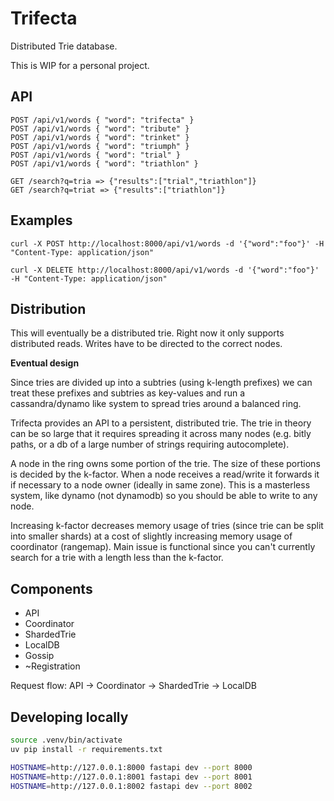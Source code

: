# Trifecta

Distributed Trie database.

This is WIP for a personal project.

## API

```
POST /api/v1/words { "word": "trifecta" }
POST /api/v1/words { "word": "tribute" }
POST /api/v1/words { "word": "trinket" }
POST /api/v1/words { "word": "triumph" }
POST /api/v1/words { "word": "trial" }
POST /api/v1/words { "word": "triathlon" }

GET /search?q=tria => {"results":["trial","triathlon"]}
GET /search?q=triat => {"results":["triathlon"]}
```

## Examples

```shell
curl -X POST http://localhost:8000/api/v1/words -d '{"word":"foo"}' -H "Content-Type: application/json"

curl -X DELETE http://localhost:8000/api/v1/words -d '{"word":"foo"}' -H "Content-Type: application/json"
```

## Distribution

This will eventually be a distributed trie. Right now it only supports distributed reads. Writes have to be directed to the correct nodes.

**Eventual design**

Since tries are divided up into a subtries (using k-length prefixes) we can treat these prefixes and subtries as key-values and run a cassandra/dynamo like system to spread tries around a balanced ring.

Trifecta provides an API to a persistent, distributed trie. The trie in theory can be so large that it requires spreading it across many nodes (e.g. bitly paths, or a db of a large number of strings requiring autocomplete).

A node in the ring owns some portion of the trie. The size of these portions is decided by the k-factor. When a node receives a read/write it forwards it if necessary to a node owner (ideally in same zone). This is a masterless system, like dynamo (not dynamodb) so you should be able to write to any node.

Increasing k-factor decreases memory usage of tries (since trie can be split into smaller shards) at a cost of slightly increasing memory usage of coordinator (rangemap). Main issue is functional since you can't currently search for a trie with a length less than the k-factor.

## Components

* API
* Coordinator
* ShardedTrie
* LocalDB
* Gossip
* ~Registration

Request flow: API -> Coordinator -> ShardedTrie -> LocalDB

## Developing locally

```sh
source .venv/bin/activate
uv pip install -r requirements.txt

HOSTNAME=http://127.0.0.1:8000 fastapi dev --port 8000
HOSTNAME=http://127.0.0.1:8001 fastapi dev --port 8001
HOSTNAME=http://127.0.0.1:8002 fastapi dev --port 8002
```